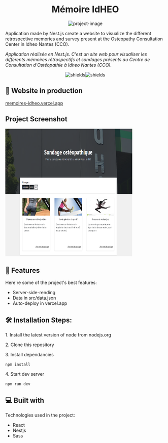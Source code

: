 <h1 align="center" id="title">Mémoire IdHEO</h1>

<p align="center"><img src="https://socialify.git.ci/Kritune-Dev/memoire/image?font=Rokkitt&amp;language=1&amp;logo=https%3A%2F%2Fscontent-cdt1-1.xx.fbcdn.net%2Fv%2Ft1.18169-9%2F581667_10151556562037956_1965684562_n.jpg%3F_nc_cat%3D109%26ccb%3D1-5%26_nc_sid%3D09cbfe%26_nc_ohc%3DFXDvHzSU0o0AX98yU3g%26_nc_ht%3Dscontent-cdt1-1.xx%26oh%3D00_AT8OxiAuVDhFdaxVUF6Qg65xL0xnQN7j6XJp64vzgMXKgg%26oe%3D62746BEA&amp;name=1&amp;owner=1&amp;pattern=Signal&amp;stargazers=1&amp;theme=Light" alt="project-image"></p>

<p id="description">Application made by Nest.js create a website to visualize the different retrospective memories and survey present at the Osteopathy Consultation Center in Idheo Nantes (CCO). 
	
*Application réalisée en Nest.js. C'est un site web pour visualiser les différents mémoires rétrospectifs et sondages présents au Centre de Consultation d'Ostéopathie à Idheo Nantes (CCO).*</p>

<p align="center"><img src="https://img.shields.io/github/package-json/v/Kritune-Dev/memoire" alt="shields"><img src="https://img.shields.io/github/license/Kritune-Dev/memoire" alt="shields"></p>

<h2>🚀 Website in production</h2>

[memoires-idheo.vercel.app](memoires-idheo.vercel.app)

<h2>Project Screenshot</h2>

<img src="https://github.com/Kritune-Dev/memoire/blob/main/Screenshot-website.png?raw=true" alt="project-screenshot" width="400" height="400/">

  
  
<h2>🧐 Features</h2>

Here're some of the project's best features:

*   Server-side-rending
*   Data in src/data.json
*   Auto-deploy in vercel.app

<h2>🛠️ Installation Steps:</h2>

<p>1. Install the latest version of node from nodejs.org</p>

<p>2. Clone this repository</p>

<p>3. Install dependancies</p>

```
npm install
```

<p>4. Start dev server</p>

```
npm run dev
```

  
  
<h2>💻 Built with</h2>

Technologies used in the project:

*   React
*   Nestjs
*   Sass
